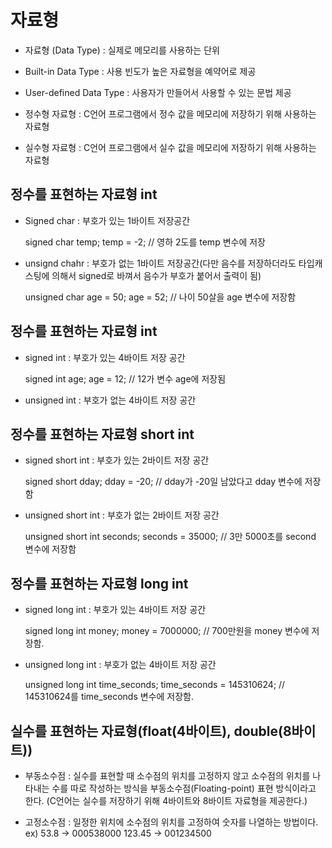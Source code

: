 # 자료형

- 자료형 (Data Type) : 실제로 메모리를 사용하는 단위

- Built-in Data Type : 사용 빈도가 높은 자료형을 예약어로 제공
- User-defined Data Type : 사용자가 만들어서 사용할 수 있는 문법 제공

- 정수형 자료형 : C언어 프로그램에서 정수 값을 메모리에 저장하기 위해 사용하는 자료형
- 실수형 자료형 : C언어 프로그램에서 실수 값을 메모리에 저장하기 위해 사용하는 자료형

## 정수를 표현하는 자료형 int

- Signed char : 부호가 있는 1바이트 저장공간

    signed char temp;
    temp = -2; // 영하 2도를 temp 변수에 저장

- unsignd chahr : 부호가 없는 1바이트 저장공간(다만 음수를 저장하더라도 타입캐스팅에 의해서 signed로 바껴서 음수가 부호가 붙어서 출력이 됨)

    unsigned char age = 50;
    age = 52; // 나이 50살을 age 변수에 저장함

## 정수를 표현하는 자료형 int

- signed int : 부호가 있는 4바이트 저장 공간

    signed int age;
    age = 12; // 12가 변수 age에 저장됨

- unsigned int : 부호가 없는 4바이트 저장 공간



## 정수를 표현하는 자료형 short int

- signed short int : 부호가 있는 2바이트 저장 공간 

    signed short dday;
    dday = -20; // dday가 -20일 남았다고 dday 변수에 저장함

- unsigned short int : 부호가 없는 2바이트 저장 공간

    unsigned short int seconds;
    seconds = 35000; // 3만 5000초를 second 변수에 저장함

## 정수를 표현하는 자료형 long int

- signed long int : 부호가 있는 4바이트 저장 공간

    signed long int money;
    money = 7000000; // 700만원을 money 변수에 저장함.

- unsigned long int : 부호가 없는 4바이트 저장 공간

    unsigned long int time_seconds; 
    time_seconds = 145310624; // 145310624를 time_seconds 변수에 저장함.


## 실수를 표현하는 자료형(float(4바이트), double(8바이트))

- 부동소수점 : 실수를 표현할 때 소수점의 위치를 고정하지 않고 소수점의 위치를 나타내는 수를 따로 작성하는 방식을 부동소수점(Floating-point) 표현 방식이라고 한다.
    (C언어는 실수를 저장하기 위해 4바이트와 8바이트 자료형을 제공한다.)

- 고정소수점 : 일정한 위치에 소수점의 위치를 고정하여 숫자를 나열하는 방법이다.
    ex) 53.8 -> 000538000
        123.45 -> 001234500